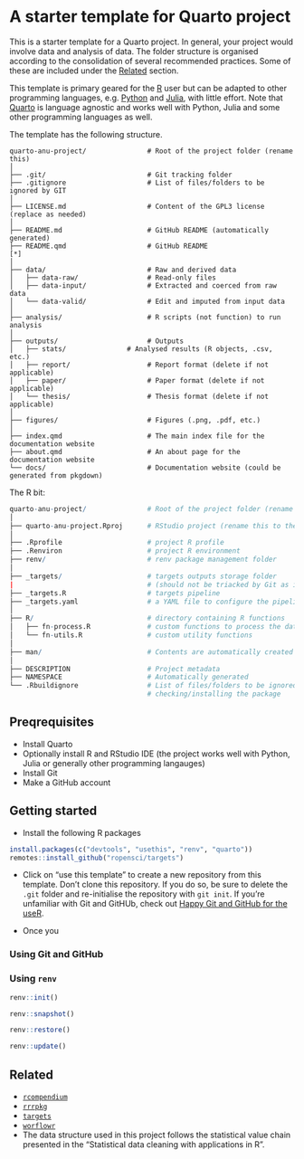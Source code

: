 

<!-- README.md is generated from README.qmd. Please edit that file -->

# A starter template for Quarto project

This is a starter template for a Quarto project. In general, your
project would involve data and analysis of data. The folder structure is
organised according to the consolidation of several recommended
practices. Some of these are included under the [Related](#related)
section.

This template is primary geared for the [R](https://www.r-project.org/)
user but can be adapted to other programming languages,
e.g. [Python](https://www.python.org/) and
[Julia](https://julialang.org/), with little effort. Note that
[Quarto](https://quarto.org/) is language agnostic and works well with
Python, Julia and some other programming languages as well.

The template has the following structure.

    quarto-anu-project/               # Root of the project folder (rename this)
    │
    ├── .git/                         # Git tracking folder
    ├── .gitignore                    # List of files/folders to be ignored by GIT
    │
    ├── LICENSE.md                    # Content of the GPL3 license (replace as needed)
    │
    ├── README.md                     # GitHub README (automatically generated)
    ├── README.qmd                    # GitHub README                                 [*]
    │
    ├── data/                         # Raw and derived data
    │   ├── data-raw/                 # Read-only files
    │   ├── data-input/               # Extracted and coerced from raw data
    │   └── data-valid/               # Edit and imputed from input data
    │
    ├── analysis/                     # R scripts (not function) to run analysis
    │
    ├── outputs/                      # Outputs 
    │   ├── stats/               # Analysed results (R objects, .csv, etc.)
    │   ├── report/                   # Report format (delete if not applicable)
    │   ├── paper/                    # Paper format (delete if not applicable)
    │   └── thesis/                   # Thesis format (delete if not applicable)
    │
    ├── figures/                      # Figures (.png, .pdf, etc.)
    │
    ├── index.qmd                     # The main index file for the documentation website
    ├── about.qmd                     # An about page for the documentation website
    └── docs/                         # Documentation website (could be generated from pkgdown)

The R bit:

``` r
quarto-anu-project/               # Root of the project folder (rename this)
│
├── quarto-anu-project.Rproj      # RStudio project (rename this to the root folder name)
│
├── .Rprofile                     # project R profile
├── .Renviron                     # project R environment
├── renv/                         # renv package management folder
│
├── _targets/                     # targets outputs storage folder 
|                                 # (should not be triacked by Git as it can be large)
├── _targets.R                    # targets pipeline
├── _targets.yaml                 # a YAML file to configure the pipeline
│
├── R/                            # directory containing R functions
│   ├── fn-process.R              # custom functions to process the data
│   └── fn-utils.R                # custom utility functions
│
├── man/                          # Contents are automatically created by roxygen2
│
├── DESCRIPTION                   # Project metadata                              [*]
├── NAMESPACE                     # Automatically generated
└── .Rbuildignore                 # List of files/folders to be ignored while 
                                  # checking/installing the package
```

## Preqrequisites

- Install Quarto
- Optionally install R and RStudio IDE (the project works well with
  Python, Julia or generally other programming langauges)
- Install Git
- Make a GitHub account

## Getting started

- Install the following R packages

``` r
install.packages(c("devtools", "usethis", "renv", "quarto"))
remotes::install_github("ropensci/targets")
```

- Click on “use this template” to create a new repository from this
  template. Don’t clone this repository. If you do so, be sure to delete
  the `.git` folder and re-initialise the repository with `git init`. If
  you’re unfamiliar with Git and GitHUb, check out [Happy Git and GitHub
  for the useR](https://happygitwithr.com/).

- Once you

### Using Git and GitHub

### Using `renv`

``` r
renv::init()
```

``` r
renv::snapshot()
```

``` r
renv::restore()
```

``` r
renv::update()
```

## Related

- [`rcompendium`](https://frbcesab.github.io/rcompendium/articles/working_with_a_compendium.html)
- [`rrrpkg`](https://github.com/ropensci/rrrpkg)
- [`targets`](https://books.ropensci.org/targets/projects.html)
- [`worflowr`](https://workflowr.github.io/workflowr/articles/wflow-01-getting-started.html)
- The data structure used in this project follows the statistical value
  chain presented in the “Statistical data cleaning with applications in
  R”.
